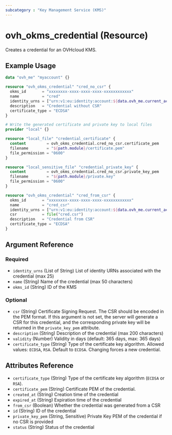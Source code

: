 ```yaml
---
subcategory : "Key Management Service (KMS)"
---
```


# ovh_okms_credential (Resource)

Creates a credential for an OVHcloud KMS.

## Example Usage

```terraform
data "ovh_me" "myaccount" {}

resource "ovh_okms_credential" "cred_no_csr" {
  okms_id       = "xxxxxxxx-xxxx-xxxx-xxxx-xxxxxxxxxxxx"
  name          = "cred"
  identity_urns = ["urn:v1:eu:identity:account:${data.ovh_me.current_account.nichandle}"]
  description   = "Credential without CSR"
  certificate_type = "ECDSA"
}

# Write the generated certificate and private key to local files
provider "local" {}

resource "local_file" "credential_certificate" {
  content         = ovh_okms_credential.cred_no_csr.certificate_pem
  filename        = "${path.module}/certificate.pem"
  file_permission = "0600"
}

resource "local_sensitive_file" "credential_private_key" {
  content         = ovh_okms_credential.cred_no_csr.private_key_pem
  filename        = "${path.module}/private.key"
  file_permission = "0600"
}

resource "ovh_okms_credential" "cred_from_csr" {
  okms_id       = "xxxxxxxx-xxxx-xxxx-xxxx-xxxxxxxxxxxx"
  name          = "cred_csr"
  identity_urns = ["urn:v1:eu:identity:account:${data.ovh_me.current_account.nichandle}"]
  csr           = file("cred.csr")
  description   = "Credential from CSR"
  certificate_type = "ECDSA"
}
```

## Argument Reference

### Required

- `identity_urns` (List of String) List of identity URNs associated with the credential (max 25)
- `name` (String) Name of the credential (max 50 characters)
- `okms_id` (String) ID of the KMS

### Optional

- `csr` (String) Certificate Signing Request. The CSR should be encoded in the PEM format. If this argument is not set, the server will generate a CSR for this credential, and the corresponding private key will be returned in the `private_key_pem` attribute.
- `description` (String) Description of the credential (max 200 characters)
- `validity` (Number) Validity in days (default: 365 days, max: 365 days)
- `certificate_type` (String) Type of the certificate key algorithm. Allowed values: `ECDSA`, `RSA`. Default to `ECDSA`. Changing forces a new credential.

## Attributes Reference

- `certificate_type` (String) Type of the certificate key algorithm (`ECDSA` or `RSA`).
- `certificate_pem` (String) Certificate PEM of the credential.
- `created_at` (String) Creation time of the credential
- `expired_at` (String) Expiration time of the credential
- `from_csr` (Boolean) Whether the credential was generated from a CSR
- `id` (String) ID of the credential
- `private_key_pem` (String, Sensitive) Private Key PEM of the credential if no CSR is provided
- `status` (String) Status of the credential
